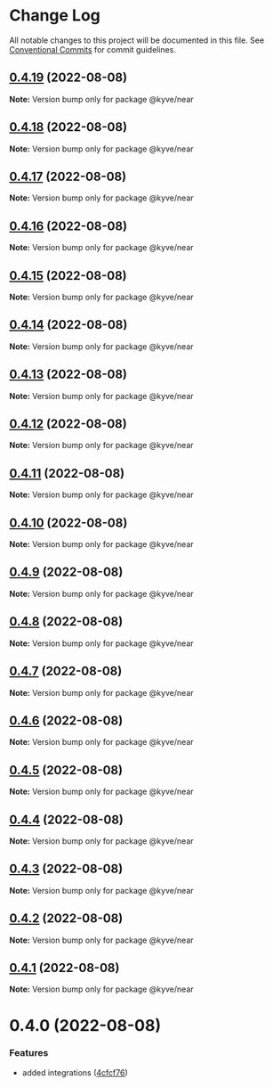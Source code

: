 # Change Log

All notable changes to this project will be documented in this file.
See [Conventional Commits](https://conventionalcommits.org) for commit guidelines.

## [0.4.19](https://github.com/KYVENetwork/node/compare/@kyve/near@0.4.18...@kyve/near@0.4.19) (2022-08-08)

**Note:** Version bump only for package @kyve/near





## [0.4.18](https://github.com/KYVENetwork/node/compare/@kyve/near@0.4.17...@kyve/near@0.4.18) (2022-08-08)

**Note:** Version bump only for package @kyve/near





## [0.4.17](https://github.com/KYVENetwork/node/compare/@kyve/near@0.4.16...@kyve/near@0.4.17) (2022-08-08)

**Note:** Version bump only for package @kyve/near





## [0.4.16](https://github.com/KYVENetwork/node/compare/@kyve/near@0.4.15...@kyve/near@0.4.16) (2022-08-08)

**Note:** Version bump only for package @kyve/near





## [0.4.15](https://github.com/KYVENetwork/node/compare/@kyve/near@0.4.14...@kyve/near@0.4.15) (2022-08-08)

**Note:** Version bump only for package @kyve/near





## [0.4.14](https://github.com/KYVENetwork/node/compare/@kyve/near@0.4.13...@kyve/near@0.4.14) (2022-08-08)

**Note:** Version bump only for package @kyve/near





## [0.4.13](https://github.com/KYVENetwork/node/compare/@kyve/near@0.4.12...@kyve/near@0.4.13) (2022-08-08)

**Note:** Version bump only for package @kyve/near





## [0.4.12](https://github.com/KYVENetwork/node/compare/@kyve/near@0.4.11...@kyve/near@0.4.12) (2022-08-08)

**Note:** Version bump only for package @kyve/near





## [0.4.11](https://github.com/KYVENetwork/node/compare/@kyve/near@0.4.10...@kyve/near@0.4.11) (2022-08-08)

**Note:** Version bump only for package @kyve/near





## [0.4.10](https://github.com/KYVENetwork/node/compare/@kyve/near@0.4.9...@kyve/near@0.4.10) (2022-08-08)

**Note:** Version bump only for package @kyve/near





## [0.4.9](https://github.com/KYVENetwork/node/compare/@kyve/near@0.4.8...@kyve/near@0.4.9) (2022-08-08)

**Note:** Version bump only for package @kyve/near





## [0.4.8](https://github.com/KYVENetwork/node/compare/@kyve/near@0.4.7...@kyve/near@0.4.8) (2022-08-08)

**Note:** Version bump only for package @kyve/near





## [0.4.7](https://github.com/KYVENetwork/node/compare/@kyve/near@0.4.6...@kyve/near@0.4.7) (2022-08-08)

**Note:** Version bump only for package @kyve/near





## [0.4.6](https://github.com/KYVENetwork/node/compare/@kyve/near@0.4.5...@kyve/near@0.4.6) (2022-08-08)

**Note:** Version bump only for package @kyve/near





## [0.4.5](https://github.com/KYVENetwork/node/compare/@kyve/near@0.4.4...@kyve/near@0.4.5) (2022-08-08)

**Note:** Version bump only for package @kyve/near





## [0.4.4](https://github.com/KYVENetwork/node/compare/@kyve/near@0.4.3...@kyve/near@0.4.4) (2022-08-08)

**Note:** Version bump only for package @kyve/near





## [0.4.3](https://github.com/KYVENetwork/node/compare/@kyve/near@0.4.2...@kyve/near@0.4.3) (2022-08-08)

**Note:** Version bump only for package @kyve/near





## [0.4.2](https://github.com/KYVENetwork/node/compare/@kyve/near@0.4.1...@kyve/near@0.4.2) (2022-08-08)

**Note:** Version bump only for package @kyve/near





## [0.4.1](https://github.com/KYVENetwork/node/compare/@kyve/near@0.4.0...@kyve/near@0.4.1) (2022-08-08)

**Note:** Version bump only for package @kyve/near





# 0.4.0 (2022-08-08)


### Features

* added integrations ([4cfcf76](https://github.com/KYVENetwork/node/commit/4cfcf76ae21e4948c5f4b154cf82bccdf78afd69))
